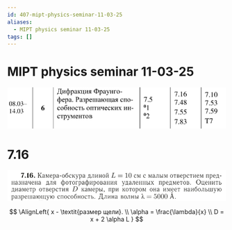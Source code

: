 ```yaml
---
id: 407-mipt-physics-seminar-11-03-25
aliases:
  - MIPT physics seminar 11-03-25
tags: []
---
```


# MIPT physics seminar 11-03-25

![11-03-25_10-55-55_852.png](assets/imgs/11-03-25_10-55-55_852.png)

# 7.16

![11-03-25_10-58-42_992.png](assets/imgs/11-03-25_10-58-42_992.png)

$$
\AlignLeft{
x - \textit{размер щели}. \\
\alpha = \frac{\lambda}{x} \\
D = x + 2 \alpha L
}
$$
